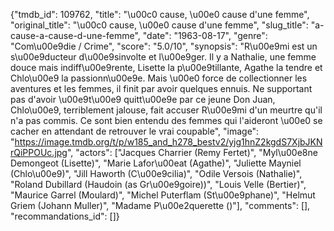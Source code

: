 {"tmdb_id": 109762, "title": "\u00c0 cause, \u00e0 cause d'une femme", "original_title": "\u00c0 cause, \u00e0 cause d'une femme", "slug_title": "a-cause-a-cause-d-une-femme", "date": "1963-08-17", "genre": "Com\u00e9die / Crime", "score": "5.0/10", "synopsis": "R\u00e9mi est un s\u00e9ducteur d\u00e9sinvolte et l\u00e9ger. Il y a Nathalie, une femme douce mais indiff\u00e9rente, Lisette la p\u00e9tillante, Agathe la tendre et Chlo\u00e9 la passionn\u00e9e. Mais \u00e0 force de collectionner les aventures et les femmes, il finit par avoir quelques ennuis. Ne supportant pas d'avoir \u00e9t\u00e9 quitt\u00e9e par ce jeune Don Juan, Chlo\u00e9, terriblement jalouse, fait accuser R\u00e9mi d'un meurtre qu'il n'a pas commis. Ce sont bien entendu des femmes qui l'aideront \u00e0 se cacher en attendant de retrouver le vrai coupable", "image": "https://image.tmdb.org/t/p/w185_and_h278_bestv2/yjg1hnZ2kgdS7XjbJKNrQiPPOUc.jpg", "actors": ["Jacques Charrier (Remy Fertet)", "Myl\u00e8ne Demongeot (Lisette)", "Marie Lafor\u00eat (Agathe)", "Juliette Mayniel (Chlo\u00e9)", "Jill Haworth (C\u00e9cilia)", "Odile Versois (Nathalie)", "Roland Dubillard (Haudoin (as Gr\u00e9goire))", "Louis Velle (Bertier)", "Maurice Garrel (Moulard)", "Michel Puterflam (St\u00e9phane)", "Helmut Griem (Johann Muller)", "Madame P\u00e2querette ()"], "comments": [], "recommandations_id": []}